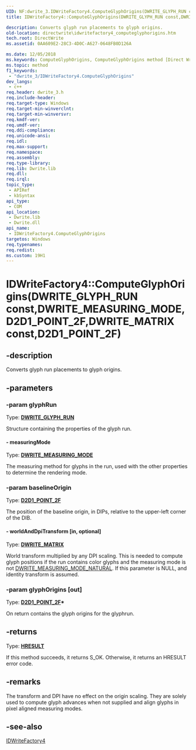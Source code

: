 ```yaml
---
UID: NF:dwrite_3.IDWriteFactory4.ComputeGlyphOrigins(DWRITE_GLYPH_RUN const,DWRITE_MEASURING_MODE,D2D1_POINT_2F,DWRITE_MATRIX const,D2D1_POINT_2F)
title: IDWriteFactory4::ComputeGlyphOrigins(DWRITE_GLYPH_RUN const,DWRITE_MEASURING_MODE,D2D1_POINT_2F,DWRITE_MATRIX const,D2D1_POINT_2F) (dwrite_3.h)

description: Converts glyph run placements to glyph origins.
old-location: directwrite\idwritefactory4_computeglyphorigins.htm
tech.root: DirectWrite
ms.assetid: 0AA609E2-28C3-4D0C-A627-0648FB0D126A

ms.date: 12/05/2018
ms.keywords: ComputeGlyphOrigins, ComputeGlyphOrigins method [Direct Write], ComputeGlyphOrigins method [Direct Write],IDWriteFactory4 interface, IDWriteFactory4 interface [Direct Write],ComputeGlyphOrigins method, IDWriteFactory4.ComputeGlyphOrigins, IDWriteFactory4.ComputeGlyphOrigins(DWRITE_GLYPH_RUN const,DWRITE_MEASURING_MODE,D2D1_POINT_2F,DWRITE_MATRIX const,D2D1_POINT_2F), IDWriteFactory4::ComputeGlyphOrigins, IDWriteFactory4::ComputeGlyphOrigins(DWRITE_GLYPH_RUN const,DWRITE_MEASURING_MODE,D2D1_POINT_2F,DWRITE_MATRIX const,D2D1_POINT_2F), directwrite.idwritefactory4_computeglyphorigins, dwrite_3/IDWriteFactory4::ComputeGlyphOrigins
ms.topic: method
f1_keywords: 
 - "dwrite_3/IDWriteFactory4.ComputeGlyphOrigins"
dev_langs:
 - c++
req.header: dwrite_3.h
req.include-header: 
req.target-type: Windows
req.target-min-winverclnt: 
req.target-min-winversvr: 
req.kmdf-ver: 
req.umdf-ver: 
req.ddi-compliance: 
req.unicode-ansi: 
req.idl: 
req.max-support: 
req.namespace: 
req.assembly: 
req.type-library: 
req.lib: Dwrite.lib
req.dll: 
req.irql: 
topic_type:
 - APIRef
 - kbSyntax
api_type:
 - COM
api_location:
 - Dwrite.lib
 - Dwrite.dll
api_name:
 - IDWriteFactory4.ComputeGlyphOrigins
targetos: Windows
req.typenames: 
req.redist: 
ms.custom: 19H1
---
```


# IDWriteFactory4::ComputeGlyphOrigins(DWRITE_GLYPH_RUN const,DWRITE_MEASURING_MODE,D2D1_POINT_2F,DWRITE_MATRIX const,D2D1_POINT_2F)


## -description


Converts glyph run placements to glyph origins.


## -parameters




### -param glyphRun

Type: <b><a href="/windows/win32/api/dwrite/ns-dwrite-dwrite_glyph_run">DWRITE_GLYPH_RUN</a></b>

Structure containing the properties of the glyph run.


#### - measuringMode

Type: <b><a href="/windows/win32/api/dcommon/ne-dcommon-dwrite_measuring_mode">DWRITE_MEASURING_MODE</a></b>

The measuring method for glyphs in the run, used with the other properties to determine the rendering mode.


### -param baselineOrigin

Type: <b><a href="/windows/win32/Direct2D/d2d1-point-2f">D2D1_POINT_2F</a></b>

The position of the baseline origin, in DIPs, relative to the upper-left corner of the DIB.


#### - worldAndDpiTransform [in, optional]

Type: <b><a href="/windows/win32/api/dwrite/ns-dwrite-dwrite_matrix">DWRITE_MATRIX</a></b>

World transform multiplied by any DPI scaling. 
          This is needed to compute glyph positions if the run contains color glyphs and the measuring mode is not <a href="/windows/win32/api/dcommon/ne-dcommon-dwrite_measuring_mode">DWRITE_MEASURING_MODE_NATURAL</a>. 
          If this parameter is NULL, and identity transform is assumed. 


### -param glyphOrigins [out]

Type: <b><a href="/windows/win32/Direct2D/d2d1-point-2f">D2D1_POINT_2F</a>*</b>

On return contains the glyph origins for the glyphrun.


## -returns



Type: <b><a href="/windows/win32/com/structure-of-com-error-codes">HRESULT</a></b>

If this method succeeds, it returns S_OK. Otherwise, it returns an HRESULT error code.




## -remarks



The transform and DPI have no effect on the origin scaling. They are solely used to compute glyph advances when not supplied and align glyphs in pixel aligned measuring modes.




## -see-also




<a href="/windows/win32/api/dwrite_3/nn-dwrite_3-idwritefactory4">IDWriteFactory4</a>
 

 


